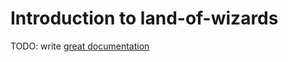# Introduction to land-of-wizards

TODO: write [great documentation](http://jacobian.org/writing/what-to-write/)
